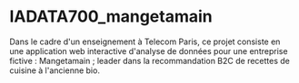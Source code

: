 # IADATA700_mangetamain
Dans le cadre d'un enseignement à Telecom Paris, ce projet consiste en une application web interactive d'analyse de données pour une entreprise fictive : Mangetamain ; leader dans la recommandation B2C de recettes de cuisine à l'ancienne bio.
